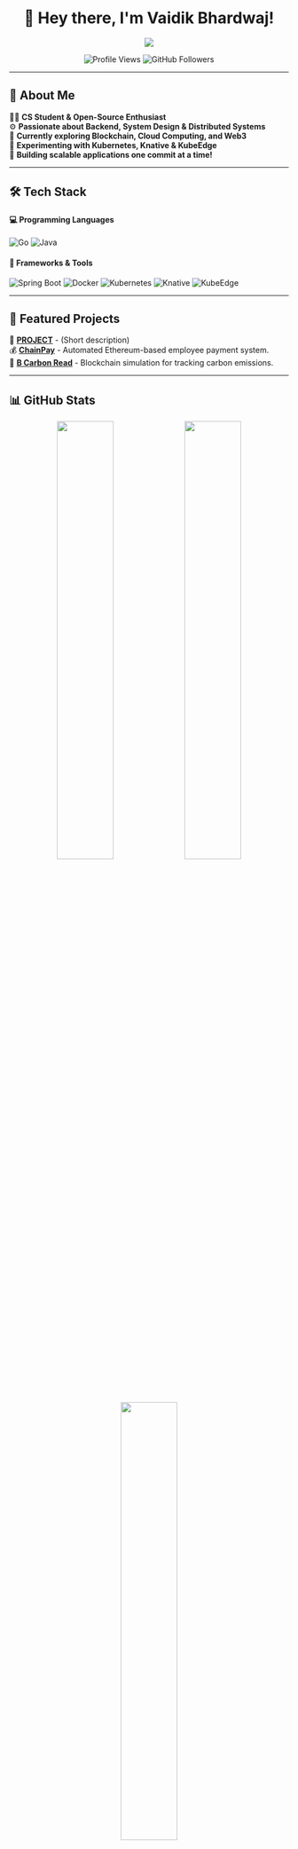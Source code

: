 <h1 align="center">👋 Hey there, I'm Vaidik Bhardwaj!</h1>
<p align="center">
  <img src="https://readme-typing-svg.herokuapp.com?font=Fira+Code&pause=1000&color=36BCF7&center=true&vCenter=true&width=450&lines=CS+Student+%7C+Backend+Developer;Building+Distributed+Systems;Go+%7C+Java+%7C+Docker+%7C+Kubernetes;Spring+Boot+%7C+Knative+%7C+KubeEdge" />
</p>

<p align="center">
  <img src="https://komarev.com/ghpvc/?username=vaidikcode&style=for-the-badge&color=blue" alt="Profile Views">
  <img src="https://img.shields.io/github/followers/vaidikcode?label=Followers&style=for-the-badge" alt="GitHub Followers">
</p>

---

## 🚀 About Me  
👨‍💻 **CS Student & Open-Source Enthusiast**  
⚙️ **Passionate about Backend, System Design & Distributed Systems**  
📜 **Currently exploring Blockchain, Cloud Computing, and Web3**  
🔬 **Experimenting with Kubernetes, Knative & KubeEdge**  
🎯 **Building scalable applications one commit at a time!**  

---

## 🛠️ Tech Stack  
#### **💻 Programming Languages**
![Go](https://img.shields.io/badge/Go-00ADD8?style=for-the-badge&logo=go&logoColor=white)
![Java](https://img.shields.io/badge/Java-ED8B00?style=for-the-badge&logo=java&logoColor=white)

#### **🚀 Frameworks & Tools**
![Spring Boot](https://img.shields.io/badge/Spring_Boot-6DB33F?style=for-the-badge&logo=spring-boot&logoColor=white)
![Docker](https://img.shields.io/badge/Docker-2496ED?style=for-the-badge&logo=docker&logoColor=white)
![Kubernetes](https://img.shields.io/badge/Kubernetes-326CE5?style=for-the-badge&logo=kubernetes&logoColor=white)
![Knative](https://img.shields.io/badge/Knative-0078D6?style=for-the-badge&logo=knative&logoColor=white)
![KubeEdge](https://img.shields.io/badge/KubeEdge-326CE5?style=for-the-badge&logo=kubernetes&logoColor=white)

---

## 📌 Featured Projects  
🚀 **[PROJECT](https://github.com/vaidikcode/PROJECT)** - (Short description)  
💰 **[ChainPay](https://github.com/vaidikcode/ChainPay)** - Automated Ethereum-based employee payment system.  
🌱 **[B Carbon Read](https://github.com/vaidikcode/B-Carbon-Read)** - Blockchain simulation for tracking carbon emissions.  

---

## 📊 GitHub Stats  
<p align="center">
  <img src="https://github-readme-stats.vercel.app/api?username=vaidikcode&show_icons=true&theme=radical" width="45%" />
  <img src="https://github-readme-streak-stats.herokuapp.com/?user=vaidikcode&theme=radical" width="45%" />
</p>

<p align="center">
  <img src="https://github-readme-stats.vercel.app/api/top-langs/?username=vaidikcode&layout=compact&theme=radical" width="45%" />
</p>

---

## 🏆 GitHub Achievements  
<p align="center">
  <img src="https://github-profile-trophy.vercel.app/?username=vaidikcode&theme=radical&no-frame=true&margin-w=15&row=1" />
</p>

---

## 🌎 Connect With Me  
<p align="center">
  <a href="mailto:vaidikbhardwaj00@gmail.com">
    <img src="https://img.shields.io/badge/Gmail-D14836?style=for-the-badge&logo=gmail&logoColor=white" />
  </a>
  <a href="https://twitter.com/VaidikBhrdwj">
    <img src="https://img.shields.io/badge/Twitter-1DA1F2?style=for-the-badge&logo=twitter&logoColor=white" />
  </a>
</p>

---

🔥 **"Code, Deploy, Scale – Repeat!"**  



<!---
vaidikcode/vaidikcode is a ✨ special ✨ repository because its `README.md` (this file) appears on your GitHub profile.
You can click the Preview link to take a look at your changes.
--->

